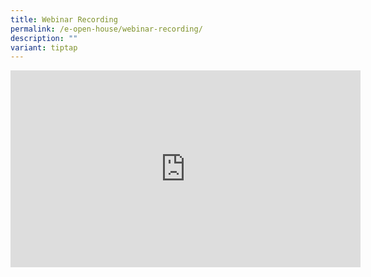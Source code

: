 ```yaml
---
title: Webinar Recording
permalink: /e-open-house/webinar-recording/
description: ""
variant: tiptap
---
```

<div class="iframe-wrapper">
<iframe height="315" width="560" allowfullscreen="true" frameborder="0" src="https://www.youtube.com/embed/-kHbXouVEcc?si=kVRYuzMPiX7VzbgX"></iframe>
</div>
<p></p>
